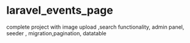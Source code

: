 # laravel_events_page
complete project with image upload ,search functionality, admin panel, seeder , migration,pagination, datatable
